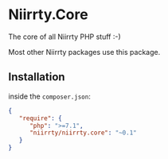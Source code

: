# Niirrty.Core

The core of all Niirrty PHP stuff :-)

Most other Niirrty packages use this package.

## Installation

inside the `composer.json`:

```json
{
   "require": {
      "php": ">=7.1",
      "niirrty/niirrty.core": "~0.1"
   }
}
```